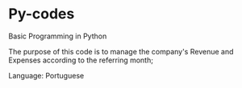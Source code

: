 # Py-codes
Basic Programming in Python

The purpose of this code is to manage the company's Revenue and Expenses according to the referring month;

Language: Portuguese
